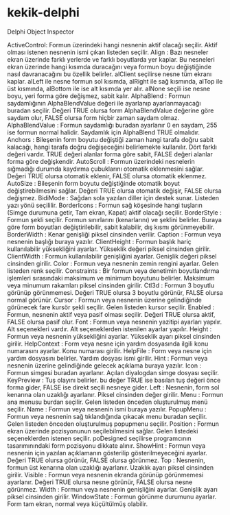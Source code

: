 # kekik-delphi
Delphi Object Inspector

ActiveControl: Formun üzerindeki hangi nesnenin aktif olacağı seçilir. Aktif olması istenen nesnenin ismi çıkan listeden seçilir.
Align : Bazı nesneler ekran üzerinde farklı yerlerde ve farklı boyutlarda yer kaplar. Bu nesneleri ekran üzerinde hangi kısımda duracağını veya formun boyu değiştiğinde nasıl davranacağını bu özellik belirler. alClient seçilirse nesne tüm ekranı kaplar. alLeft ile nesne formun sol kısımda, alRight ile sağ kısmında, alTop ile üst kısmında, alBottom ile ise alt kısımda yer alır. alNone seçili ise nesne boyu, yeri forma göre değişmez, sabit kalır.
AlphaBlend : Formun saydamlığının AlphaBlendValue değeri ile ayarlanıp ayarlanmayacağı buradan seçilir. Değeri TRUE olursa form AlphaBlendValue değerine göre saydam olur, FALSE olursa form hiçbir zaman saydam olmaz.
AlphaBlendValue : Formun saydamlığı buradan ayarlanır 0 en saydam, 255 ise formun normal halidir. Saydamlık için AlphaBlend TRUE olmalıdır.
Anchors : Bileşenin form boyutu değiştiği zaman hangi tarafa doğru sabit kalacağı, hangi tarafa doğru değişeceğini belirlemekte kullanılır. Dört farklı değeri vardır. TRUE değeri alanlar forma göre sabit, FALSE değeri alanlar forma göre değişkendir.
AutoScroll : Formun üzerindeki nesnelerin sığmadığı durumda kaydırma çubuklarını otomatik eklenmesini sağlar. Değeri TRUE olursa otomatik eklenir, FALSE olursa otomatik eklenmez.
AutoSize : Bileşenin form boyutu değiştiğinde otomatik boyut değiştirebilmesini sağlar. Değeri TRUE olursa otomatik değişir, FALSE olursa değişmez.
BidiMode : Sağdan sola yazılan diller için destek sunar. Listeden yazı yönü seçililir.
BorderIcons : Formun sağ köşesinde hangi tuşların (Simge durumuna getir, Tam ekran, Kapat) aktif olacağı seçilir.
BorderStyle : Formun şekli seçilir. Formun sınırlarını (kenarlarını) ve şeklini belirler. Buraya göre form boyutları değiştirilebilir, sabit kalabilir, dış kısmı görünmeyebilir.
BorderWidth : Kenar genişliği piksel cinsinden verilir.
Caption : Formun veya nesnenin başlığı buraya yazılır.
ClientHeight : Formun başlık hariç kullanılabilir yüksekliğini ayarlar. Yükseklik değeri piksel cinsinden girilir.
ClientWidth : Formun kullanılabilir genişliğini ayarlar. Genişlik değeri piksel cinsinden girilir.
Color : Formun veya nesnenin zemin rengini ayarlar. Gelen listeden renk seçilir.
Constraints : Bir formun veya denetimin boyutlandırma işlemleri sırasındaki maksimum ve minimum boyutunu belirler. Maksimum veya minumum rakamları piksel cinsinden girilir.
Ctl3d : Formun 3 boyutlu görünüp görünmemesi. Değeri TRUE olursa 3 boyutlu görünür, FALSE olursa normal görünür.
Cursor : Formun veya nesnenin üzerine gelindiğinde görünecek fare kursör şekli seçilir. Gelen listeden kursor seçilir.
Enabled : Formun, nesnenin aktif veya pasif olması seçilir. Değeri TRUE olursa aktif, FALSE olursa pasif olur.
Font : Formun veya nesnenin yazitipi ayarları yapılır. Alt seçenekleri vardır. Alt seçeneklerden istenilen ayarlar yapılır.
Height : Formun veya nesnenin yüksekliğini ayarlar. Yükseklik ayarı piksel cinsinden girilir.
HelpContext : Form veya nesne için yardım dosyasında ilgili konu numarasını ayarlar. Konu numarası girilir.
HelpFile : Form veya nesne için yardım dosyasını belirler. Yardım dosyası ismi girilir.
Hint : Formun veya nesnenin üzerine gelindiğinde gelecek açıklama buraya yazılır.
Icon : Formun simgesi buradan ayarlanır. Açılan diyalogdan simge dosyası seçilir.
KeyPreview : Tuş olayını belirler. bu değer TRUE ise basılan tuş değeri önce forma gider, FALSE ise direkt seçili nesneye gider.
Left : Nesnenin, form sol kenarına olan uzaklığı ayarlanır. Piksel cinsinden değer girilir.
Menu : Formun ana menusu burdan seçilir. Gelen listeden önceden oluşturulmuş menü seçilir.
Name : Formun veya nesnenin ismi buraya yazılır.
PopupMenu : Formun veya nesnenin sağ tıklandığında çıkacak menu buradan seçilir. Gelen listeden önceden oluşturulmuş popupmenu seçilir.
Position : Formun ekran üzerinde pozisyonunun seçilebilmesini sağlar. Gelen listedeki seçeneklerden istenen seçilir. poDesigned seçilirse programcının tasarımınındaki form pozisyonu dikkate alınır.
ShowHint : Formun veya nesnenin için yazılan açıklamanın gösterilip gösterilmeyeceğini ayarlar. Değeri TRUE olursa görünür, FALSE olursa görünmez.
Top : Nesnenin, formun üst kenarına olan uzaklığı ayarlanır. Uzaklık ayarı piksel cinsinden girilir.
Visible : Formun veya nesnenin ekranda görünüp görünmemesi ayarlanır. Değeri TRUE olursa nesne görünür, FALSE olursa nesne görünmez.
Width : Formun veya nesnenin genişliğini ayarlar. Genişlik ayarı piksel cinsinden girilir.
WindowState : Formun görünme durumunu ayarlar. Form tam ekran, normal veya küçültülmüş olabilir.


